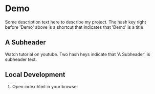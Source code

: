# Demo

Some description text here to describe my project. The hash key right before 'Demo' above is a shortcut that indicates that 'Demo' is a title

## A Subheader

Watch tutorial on youtube. Two hash heys indicate that 'A Subheader' is subheader text.

## Local Development

1. Open index.html in your browser